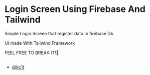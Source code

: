 # Login Screen Using Firebase And Tailwind

Simple Login Screen that register data in firebase Db.

UI made With Tailwind Framework

FEEL FREE TO BREAK IT!🤠

## 

- [@kc1t](https://github.com/Kc1t)


